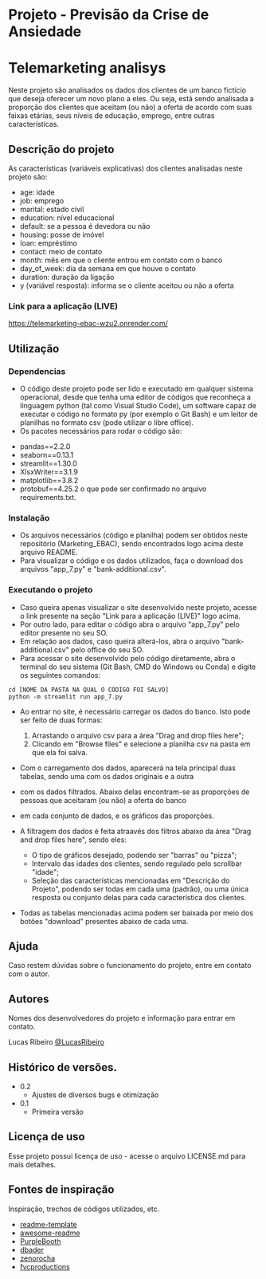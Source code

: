 # Projeto - Previsão da Crise de Ansiedade


# Telemarketing analisys

Neste projeto são analisados os dados dos clientes de um banco fictício que deseja oferecer um novo plano a eles. Ou seja, está sendo analisada a proporção dos clientes que aceitam
(ou não) a oferta de acordo com suas faixas etárias, seus níveis de educação, emprego, entre outras características.

## Descrição do projeto

As características (variáveis explicativas) dos clientes analisadas neste projeto são:
* age: idade
* job: emprego
* marital: estado civil
* education: nível educacional
* default: se a pessoa é devedora ou não
* housing: posse de imóvel
* loan: empréstimo
* contact: meio de contato
* month: mês em que o cliente entrou em contato com o banco
* day_of_week: dia da semana em que houve o contato
* duration: duração da ligação
* y (variável resposta): informa se o cliente aceitou ou não a oferta

### Link para a aplicação (LIVE)
https://telemarketing-ebac-wzu2.onrender.com/

## Utilização

### Dependencias

* O código deste projeto pode ser lido e executado em qualquer sistema operacional, desde que tenha uma editor de códigos que reconheça a linguagem python
  (tal como Visual Studio Code), um software capaz de executar o código no formato py (por exemplo o Git Bash) e um leitor de planilhas no formato csv
  (pode utilizar o libre office).
* Os pacotes necessários para rodar o código são:
- pandas==2.2.0
- seaborn==0.13.1
- streamlit==1.30.0
- XlsxWriter==3.1.9
- matplotlib==3.8.2
- protobuf==4.25.2
o que pode ser confirmado no arquivo requirements.txt.

### Instalação

* Os arquivos necessários (código e planilha) podem ser obtidos neste repositório (Marketing_EBAC), sendo encontrados logo acima deste arquivo README.
* Para visualizar o código e os dados utilizados, faça o download dos arquivos "app_7.py" e "bank-additional.csv".

### Executando o projeto

* Caso queira apenas visualizar o site desenvolvido neste projeto, acesse o link presente na seção "Link para a aplicação (LIVE)" logo acima.
* Por outro lado, para editar o código abra o arquivo "app_7.py" pelo editor presente no seu SO.
* Em relação aos dados, caso queira alterá-los, abra o arquivo "bank-additional.csv" pelo office do seu SO.
* Para acessar o site desenvolvido pelo código diretamente, abra o terminal do seu sistema (Git Bash, CMD do Windows ou Conda)
  e digite os seguintes comandos:
  
```
cd [NOME DA PASTA NA QUAL O CÓDIGO FOI SALVO]
python -m streamlit run app_7.py
```

* Ao entrar no site, é necessário carregar os dados do banco. Isto pode ser feito de duas formas:
  1. Arrastando o arquivo csv para a área "Drag and drop files here";
  2. Clicando em "Browse files" e selecione a planilha csv na pasta em que ela foi salva.  

* Com o carregamento dos dados, aparecerá na tela principal duas tabelas, sendo uma com os dados originais e a outra
* com os dados filtrados. Abaixo delas encontram-se as proporções de pessoas que aceitaram (ou não) a oferta do banco
* em cada conjunto de dados, e os gráficos das proporções.
* A filtragem dos dados é feita atraavés dos filtros abaixo da área "Drag and drop files here", sendo eles:
  - O tipo de gráficos desejado, podendo ser "barras" ou "pizza";
  - Intervalo das idades dos clientes, sendo regulado pelo scrollbar "idade";
  - Seleção das características mencionadas em "Descrição do Projeto", podendo ser todas em cada uma (padrão),
    ou uma única resposta ou conjunto delas para cada característica dos clientes.
* Todas as tabelas mencionadas acima podem ser baixada por meio dos botões "download" presentes abaixo de cada uma.

## Ajuda

Caso restem dúvidas sobre o funcionamento do projeto, entre em contato com o autor. 

## Autores

Nomes dos desenvolvedores do projeto e informação para entrar em contato.

Lucas Ribeiro
[@LucasRibeiro](www.linkedin.com/in/lucas-data-science)

## Histórico de versões.

* 0.2
	* Ajustes de diversos bugs e otimização
* 0.1
    * Primeira versão

## Licença de uso

Esse projeto possui licença de uso - acesse o arquivo LICENSE.md para mais detalhes.

## Fontes de inspiração

Inspiração, trechos de códigos utilizados, etc.
* [readme-template](https://gist.github.com/DomPizzie/7a5ff55ffa9081f2de27c315f5018afc)
* [awesome-readme](https://github.com/matiassingers/awesome-readme)
* [PurpleBooth](https://gist.github.com/PurpleBooth/109311bb0361f32d87a2)
* [dbader](https://github.com/dbader/readme-template)
* [zenorocha](https://gist.github.com/zenorocha/4526327)
* [fvcproductions](https://gist.github.com/fvcproductions/1bfc2d4aecb01a834b46)


